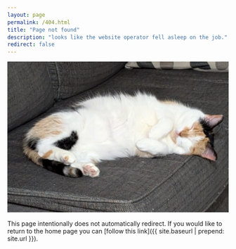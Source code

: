 ```yaml
---
layout: page
permalink: /404.html
title: "Page not found"
description: "looks like the website operator fell asleep on the job."
redirect: false
---
```


![oh no](./assets/img/callie.jpg)

This page intentionally does not automatically redirect. If you would like to return to the home page you can [follow this link]({{ site.baseurl | prepend: site.url }}).
